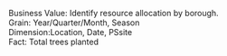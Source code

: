 Business Value: Identify resource allocation by borough.
<br>
Grain: Year/Quarter/Month, Season
<br>
Dimension:Location, Date, PSsite <br>
Fact: Total trees planted
